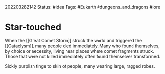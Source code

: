 202203282142
Status: #idea
Tags: #Eukarth #dungeons_and_dragons #lore 

# Star-touched
When the [[Great Comet Storm]] struck the world and triggered the [[Cataclysm]], many people died immediately. Many who found themselves, by choice or necessity, living near places where comet fragments struck. Those that were not killed immediately often found themselves transformed.

Sickly purplish tinge to skin of people, many wearing large, ragged robes.

